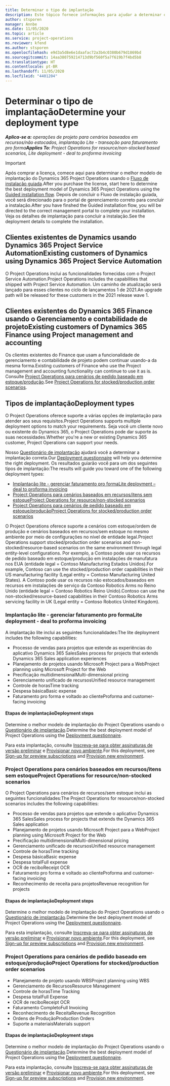 ```yaml
---
title: Determinar o tipo de implantação
description: Este tópico fornece informações para ajudar a determinar o tipo de implantação correto do Project Operations para a sua empresa.
author: stsporen
manager: Annbe
ms.date: 11/05/2020
ms.topic: article
ms.service: project-operations
ms.reviewer: kfend
ms.author: stsporen
ms.openlocfilehash: e9d3a5d8e6e1daafac72a3b4c0380b679d1869bd
ms.sourcegitcommit: 14aa380759214713d9bf560f5a7f619b7f4bd5b8
ms.translationtype: HT
ms.contentlocale: pt-BR
ms.lasthandoff: 11/05/2020
ms.locfileid: "4401204"
---
```

# <a name="determine-your-deployment-type"></a><span data-ttu-id="b58aa-103">Determinar o tipo de implantação</span><span class="sxs-lookup"><span data-stu-id="b58aa-103">Determine your deployment type</span></span>

<span data-ttu-id="b58aa-104">_**Aplica-se a:** operações de projeto para cenários baseados em recursos/não estocados, implantação Lite - transação para faturamento pro forma_</span><span class="sxs-lookup"><span data-stu-id="b58aa-104">_**Applies To:** Project Operations for resource/non-stocked based scenarios, Lite deployment - deal to proforma invoicing_</span></span>

> [!IMPORTANT]
> <span data-ttu-id="b58aa-105">Após comprar a licença, comece aqui para determinar o melhor modelo de implantação do Dynamics 365 Project Operations usando o [Fluxo de instalação guiada](https://aka.ms/provisionprojectoperations).</span><span class="sxs-lookup"><span data-stu-id="b58aa-105">After you purchase the license, start here to determine the best deployment model of Dynamics 365 Project Operations using the [Guided installation flow](https://aka.ms/provisionprojectoperations).</span></span>
> <span data-ttu-id="b58aa-106">Depois de concluir o Fluxo de instalação guiada, você será direcionado para o portal de gerenciamento correto para concluir a instalação.</span><span class="sxs-lookup"><span data-stu-id="b58aa-106">After you have finshed the Guided installation flow, you will be directed to the correct management portal to complete your installation.</span></span> <span data-ttu-id="b58aa-107">Veja os detalhes de implantação para concluir a instalação.</span><span class="sxs-lookup"><span data-stu-id="b58aa-107">See the deployment details to complete the installation.</span></span>


## <a name="existing-customers-of-dynamics-using-dynamics-365-project-service-automation"></a><span data-ttu-id="b58aa-108">Clientes existentes de Dynamics usando Dynamics 365 Project Service Automation</span><span class="sxs-lookup"><span data-stu-id="b58aa-108">Existing customers of Dynamics using Dynamics 365 Project Service Automation</span></span>
<span data-ttu-id="b58aa-109">O Project Operations inclui as funcionalidades fornecidas com o Project Service Automation.</span><span class="sxs-lookup"><span data-stu-id="b58aa-109">Project Operations includes the capabilities that shipped with Project Service Automation.</span></span> <span data-ttu-id="b58aa-110">Um caminho de atualização será lançado para esses clientes no ciclo de lançamentos 1 de 2021.</span><span class="sxs-lookup"><span data-stu-id="b58aa-110">An upgrade path will be released for these customers in the 2021 release wave 1.</span></span>

## <a name="existing-customers-of-dynamics-365-finance-using-project-management-and-accounting"></a><span data-ttu-id="b58aa-111">Clientes existentes do Dynamics 365 Finance usando o Gerenciamento e contabilidade de projeto</span><span class="sxs-lookup"><span data-stu-id="b58aa-111">Existing customers of Dynamics 365 Finance using Project management and accounting</span></span> 

<span data-ttu-id="b58aa-112">Os clientes existentes do Finance que usam a funcionalidade de gerenciamento e contabilidade de projeto podem continuar usando-a da mesma forma.</span><span class="sxs-lookup"><span data-stu-id="b58aa-112">Existing customers of Finance who use the Project management and accounting functionality can continue to use it as is.</span></span> <span data-ttu-id="b58aa-113">Consulte [Project Operations para cenários de pedido baseado em estoque/produção](#pma).</span><span class="sxs-lookup"><span data-stu-id="b58aa-113">See [Project Operations for stocked/production order scenarios](#pma).</span></span>


## <a name="deployment-types"></a><span data-ttu-id="b58aa-114">Tipos de implantação</span><span class="sxs-lookup"><span data-stu-id="b58aa-114">Deployment types</span></span>
<span data-ttu-id="b58aa-115">O Project Operations oferece suporte a várias opções de implantação para atender aos seus requisitos.</span><span class="sxs-lookup"><span data-stu-id="b58aa-115">Project Operations supports multiple deployment options to match your requirements.</span></span> <span data-ttu-id="b58aa-116">Seja você um cliente novo ou existente do Dynamics 365, o Project Operations pode dar suporte às suas necessidades.</span><span class="sxs-lookup"><span data-stu-id="b58aa-116">Whether you're a new or existing Dynamics 365 customer, Project Operations can support your needs.</span></span>

<span data-ttu-id="b58aa-117">Nosso [Questionário de implantação](https://aka.ms/provisionprojectoperations) ajudará você a determinar a implantação correta.</span><span class="sxs-lookup"><span data-stu-id="b58aa-117">Our [Deployment questionnaire](https://aka.ms/provisionprojectoperations) will help you determine the right deployment.</span></span> <span data-ttu-id="b58aa-118">Os resultados guiarão você para um dos seguintes tipos de implantação:</span><span class="sxs-lookup"><span data-stu-id="b58aa-118">The results will guide you toward one of the following deployment types:</span></span>

- [<span data-ttu-id="b58aa-119">Implantação lite - gerenciar faturamento pro forma</span><span class="sxs-lookup"><span data-stu-id="b58aa-119">Lite deployment – deal to proforma invoicing</span></span>](#lite)
- [<span data-ttu-id="b58aa-120">Project Operations para cenários baseados em recursos/itens sem estoque</span><span class="sxs-lookup"><span data-stu-id="b58aa-120">Project Operations for resource/non-stocked scenarios</span></span>](#integrated)
- [<span data-ttu-id="b58aa-121">Project Operations para cenários de pedido baseado em estoque/produção</span><span class="sxs-lookup"><span data-stu-id="b58aa-121">Project Operations for stocked/production order scenarios</span></span>](#pma)

<span data-ttu-id="b58aa-122">O Project Operations oferece suporte a cenários com estoque/ordem de produção e cenários baseados em recursos/sem estoque no mesmo ambiente por meio de configurações no nível de entidade legal.</span><span class="sxs-lookup"><span data-stu-id="b58aa-122">Project Operations support stocked/production order scenarios and non-stocked/resource-based scenarios on the same environment through legal entity-level configurations.</span></span> <span data-ttu-id="b58aa-123">Por exemplo, a Contoso pode usar os recursos de pedido baseado em estoque/produção em instalações de manufatura nos EUA (entidade legal = Contoso Manufacturing Estados Unidos).</span><span class="sxs-lookup"><span data-stu-id="b58aa-123">For example, Contoso can use the stocked/production order capabilities in their US manufacturing facility (Legal entity = Contoso Manufacturing United States).</span></span> <span data-ttu-id="b58aa-124">A Contoso pode usar os recursos não estocados/baseados em recursos em instalações de serviço da Contoso Robotics Arms no Reino Unido (entidade legal = Contoso Robotics Reino Unido).</span><span class="sxs-lookup"><span data-stu-id="b58aa-124">Contoso can use the non-stocked/resource-based capabilities in their Contoso Robotics Arms servicing facility in UK (Legal entity = Contoso Robotics United Kingdom).</span></span>

### <a name="lite-deployment---deal-to-proforma-invoicing"></a><a  name="lite"></a><span data-ttu-id="b58aa-125">Implantação lite - gerenciar faturamento pro forma</span><span class="sxs-lookup"><span data-stu-id="b58aa-125">Lite deployment - deal to proforma invoicing</span></span>

<span data-ttu-id="b58aa-126">A implantação lite inclui as seguintes funcionalidades:</span><span class="sxs-lookup"><span data-stu-id="b58aa-126">The lite deployment includes the following capabilities:</span></span>

- <span data-ttu-id="b58aa-127">Processo de vendas para projetos que estende as experiências do aplicativo Dynamics 365 Sales</span><span class="sxs-lookup"><span data-stu-id="b58aa-127">Sales process for projects that extends Dynamics 365 Sales application experiences</span></span>
- <span data-ttu-id="b58aa-128">Planejamento de projetos usando Microsoft Project para a Web</span><span class="sxs-lookup"><span data-stu-id="b58aa-128">Project planning using Microsoft Project for the Web</span></span>
- <span data-ttu-id="b58aa-129">Precificação multidimensional</span><span class="sxs-lookup"><span data-stu-id="b58aa-129">Multi-dimensional pricing</span></span>
- <span data-ttu-id="b58aa-130">Gerenciamento unificado de recursos</span><span class="sxs-lookup"><span data-stu-id="b58aa-130">Unified resource management</span></span>
- <span data-ttu-id="b58aa-131">Controle de horas</span><span class="sxs-lookup"><span data-stu-id="b58aa-131">Time tracking</span></span>
- <span data-ttu-id="b58aa-132">Despesa básica</span><span class="sxs-lookup"><span data-stu-id="b58aa-132">Basic expense</span></span>
- <span data-ttu-id="b58aa-133">Faturamento pro forma e voltado ao cliente</span><span class="sxs-lookup"><span data-stu-id="b58aa-133">Proforma and customer-facing invoicing</span></span> 

#### <a name="deployment-steps"></a><span data-ttu-id="b58aa-134">Etapas de implantação</span><span class="sxs-lookup"><span data-stu-id="b58aa-134">Deployment steps</span></span>
<span data-ttu-id="b58aa-135">Determine o melhor modelo de implantação do Project Operations usando o [Questionário de implantação](https://aka.ms/provisionprojectoperations).</span><span class="sxs-lookup"><span data-stu-id="b58aa-135">Determine the best deployment model of Project Operations using the [Deployment questionnaire](https://aka.ms/provisionprojectoperations).</span></span>

<span data-ttu-id="b58aa-136">Para esta implantação, consulte [Inscreva-se para obter assinaturas de versão preliminar](lite-preview-subscription-sign-up.md) e [Provisionar novo ambiente](lite-deployment.md).</span><span class="sxs-lookup"><span data-stu-id="b58aa-136">For this deployment, see [Sign-up for preview subscriptions](lite-preview-subscription-sign-up.md) and [Provision new environment](lite-deployment.md).</span></span> 


### <a name="project-operations-for-resourcenon-stocked-scenarios"></a><a name="integrated"></a><span data-ttu-id="b58aa-137">Project Operations para cenários baseados em recursos/itens sem estoque</span><span class="sxs-lookup"><span data-stu-id="b58aa-137">Project Operations for resource/non-stocked scenarios</span></span>
<span data-ttu-id="b58aa-138">O Project Operations para cenários de recursos/sem estoque inclui as seguintes funcionalidades:</span><span class="sxs-lookup"><span data-stu-id="b58aa-138">The Project Operations for resource/non-stocked scenarios includes the following capabilities:</span></span>
 
- <span data-ttu-id="b58aa-139">Processo de vendas para projetos que estende o aplicativo Dynamics 365 Sales</span><span class="sxs-lookup"><span data-stu-id="b58aa-139">Sales process for projects that extends the Dynamics 365 Sales application</span></span>
- <span data-ttu-id="b58aa-140">Planejamento de projetos usando Microsoft Project para a Web</span><span class="sxs-lookup"><span data-stu-id="b58aa-140">Project planning using Microsoft Project for the Web</span></span>
- <span data-ttu-id="b58aa-141">Precificação multidimensional</span><span class="sxs-lookup"><span data-stu-id="b58aa-141">Multi-dimensional pricing</span></span>
- <span data-ttu-id="b58aa-142">Gerenciamento unificado de recursos</span><span class="sxs-lookup"><span data-stu-id="b58aa-142">Unified resource management</span></span>
- <span data-ttu-id="b58aa-143">Controle de horas</span><span class="sxs-lookup"><span data-stu-id="b58aa-143">Time tracking</span></span>
- <span data-ttu-id="b58aa-144">Despesa básica</span><span class="sxs-lookup"><span data-stu-id="b58aa-144">Basic expense</span></span>
- <span data-ttu-id="b58aa-145">Despesa total</span><span class="sxs-lookup"><span data-stu-id="b58aa-145">Full expense</span></span>
- <span data-ttu-id="b58aa-146">OCR de recibo</span><span class="sxs-lookup"><span data-stu-id="b58aa-146">Receipt OCR</span></span>
- <span data-ttu-id="b58aa-147">Faturamento pro forma e voltado ao cliente</span><span class="sxs-lookup"><span data-stu-id="b58aa-147">Proforma and customer-facing invoicing</span></span> 
- <span data-ttu-id="b58aa-148">Reconhecimento de receita para projetos</span><span class="sxs-lookup"><span data-stu-id="b58aa-148">Revenue recognition for projects</span></span>

#### <a name="deployment-steps"></a><span data-ttu-id="b58aa-149">Etapas de implantação</span><span class="sxs-lookup"><span data-stu-id="b58aa-149">Deployment steps</span></span>
<span data-ttu-id="b58aa-150">Determine o melhor modelo de implantação do Project Operations usando o [Questionário de implantação](https://aka.ms/provisionprojectoperations).</span><span class="sxs-lookup"><span data-stu-id="b58aa-150">Determine the best deployment model of Project Operations using the [Deployment questionnaire](https://aka.ms/provisionprojectoperations).</span></span>

<span data-ttu-id="b58aa-151">Para esta implantação, consulte [Inscreva-se para obter assinaturas de versão preliminar](resource-sign-up-preview-subscription.md) e [Provisionar novo ambiente](resource-provision-new-environment.md).</span><span class="sxs-lookup"><span data-stu-id="b58aa-151">For this deployment, see [Sign-up for preview subscriptions](resource-sign-up-preview-subscription.md) and [Provision new environment](resource-provision-new-environment.md).</span></span> 


### <a name="project-operations-for-stockedproduction-order-scenarios"></a><a name="pma"></a><span data-ttu-id="b58aa-152">Project Operations para cenários de pedido baseado em estoque/produção</span><span class="sxs-lookup"><span data-stu-id="b58aa-152">Project Operations for stocked/production order scenarios</span></span>

- <span data-ttu-id="b58aa-153">Planejamento de projeto usando WBS</span><span class="sxs-lookup"><span data-stu-id="b58aa-153">Project planning using WBS</span></span>
- <span data-ttu-id="b58aa-154">Gerenciamento de Recursos</span><span class="sxs-lookup"><span data-stu-id="b58aa-154">Resource Management</span></span>
- <span data-ttu-id="b58aa-155">Controle de horas</span><span class="sxs-lookup"><span data-stu-id="b58aa-155">Time Tracking</span></span>
- <span data-ttu-id="b58aa-156">Despesa total</span><span class="sxs-lookup"><span data-stu-id="b58aa-156">Full Expense</span></span>
- <span data-ttu-id="b58aa-157">OCR de recibo</span><span class="sxs-lookup"><span data-stu-id="b58aa-157">Receipt OCR</span></span>
- <span data-ttu-id="b58aa-158">Faturamento Completo</span><span class="sxs-lookup"><span data-stu-id="b58aa-158">Full Invoicing</span></span>
- <span data-ttu-id="b58aa-159">Reconhecimento de Receita</span><span class="sxs-lookup"><span data-stu-id="b58aa-159">Revenue Recognition</span></span>
- <span data-ttu-id="b58aa-160">Ordens de Produção</span><span class="sxs-lookup"><span data-stu-id="b58aa-160">Production Orders</span></span>
- <span data-ttu-id="b58aa-161">Suporte a materiais</span><span class="sxs-lookup"><span data-stu-id="b58aa-161">Materials support</span></span>

#### <a name="deployment-steps"></a><span data-ttu-id="b58aa-162">Etapas de implantação</span><span class="sxs-lookup"><span data-stu-id="b58aa-162">Deployment steps</span></span>
<span data-ttu-id="b58aa-163">Determine o melhor modelo de implantação do Project Operations usando o [Questionário de implantação](https://aka.ms/provisionprojectoperations).</span><span class="sxs-lookup"><span data-stu-id="b58aa-163">Determine the best deployment model of Project Operations using the [Deployment questionnaire](https://aka.ms/provisionprojectoperations).</span></span>

<span data-ttu-id="b58aa-164">Para esta implantação, consulte [Inscreva-se para obter assinaturas de versão preliminar](https://docs.microsoft.com/dynamics365/fin-ops-core/dev-itpro/dev-tools/sign-up-preview-subscription?toc=/dynamics365/finance/toc.json) e [Provisionar novo ambiente](https://docs.microsoft.com/dynamics365/fin-ops-core/dev-itpro/deployment/deploy-demo-environment?toc=/dynamics365/finance/toc.json).</span><span class="sxs-lookup"><span data-stu-id="b58aa-164">For this deployment, see [Sign-up for preview subscriptions](https://docs.microsoft.com/dynamics365/fin-ops-core/dev-itpro/dev-tools/sign-up-preview-subscription?toc=/dynamics365/finance/toc.json) and [Provision new environment](https://docs.microsoft.com/dynamics365/fin-ops-core/dev-itpro/deployment/deploy-demo-environment?toc=/dynamics365/finance/toc.json).</span></span> 

